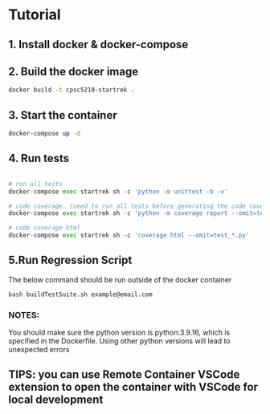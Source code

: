 # Tutorial

## 1. Install docker & docker-compose

## 2. Build the docker image

```bash
docker build -t cpsc5210-startrek .
```

## 3. Start the container

```bash
docker-compose up -d
```

## 4. Run tests

```python

# run all tests
docker-compose exec startrek sh -c 'python -m unittest -b -v'

# code coverage. (need to run all tests before generating the code coverage report. Eg: python -m coverage run -m unittest -b -v && coverage report --omit=test_*.py)
docker-compose exec startrek sh -c 'python -m coverage report --omit=test_*.py'

# code coverage html
docker-compose exec startrek sh -c 'coverage html --omit=test_*.py'
```

## 5.Run Regression Script

The below command should be run outside of the docker container

```bash
bash buildTestSuite.sh example@email.com
```
### NOTES:

You should make sure the python version is python:3.9.16, which is specified in the Dockerfile. Using other python versions will lead to unexpected errors

## TIPS: you can use Remote Container VSCode extension to open the container with VSCode for local development
